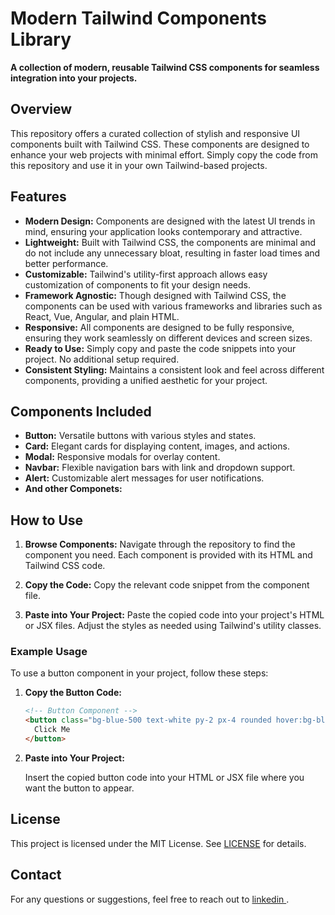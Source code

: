 # Modern Tailwind Components Library

**A collection of modern, reusable Tailwind CSS components for seamless integration into your projects.**

## Overview

This repository offers a curated collection of stylish and responsive UI components built with Tailwind CSS. These components are designed to enhance your web projects with minimal effort. Simply copy the code from this repository and use it in your own Tailwind-based projects.

## Features

- **Modern Design:** Components are designed with the latest UI trends in mind, ensuring your application looks contemporary and attractive.
- **Lightweight:** Built with Tailwind CSS, the components are minimal and do not include any unnecessary bloat, resulting in faster load times and better performance.
- **Customizable:** Tailwind's utility-first approach allows easy customization of components to fit your design needs.
- **Framework Agnostic:** Though designed with Tailwind CSS, the components can be used with various frameworks and libraries such as React, Vue, Angular, and plain HTML.
- **Responsive:** All components are designed to be fully responsive, ensuring they work seamlessly on different devices and screen sizes.
- **Ready to Use:** Simply copy and paste the code snippets into your project. No additional setup required.
- **Consistent Styling:** Maintains a consistent look and feel across different components, providing a unified aesthetic for your project.

## Components Included

- **Button:** Versatile buttons with various styles and states.
- **Card:** Elegant cards for displaying content, images, and actions.
- **Modal:** Responsive modals for overlay content.
- **Navbar:** Flexible navigation bars with link and dropdown support.
- **Alert:** Customizable alert messages for user notifications.
- **And other Componets:** 

## How to Use

1. **Browse Components:**
   Navigate through the repository to find the component you need. Each component is provided with its HTML and Tailwind CSS code.

2. **Copy the Code:**
   Copy the relevant code snippet from the component file.

3. **Paste into Your Project:**
   Paste the copied code into your project's HTML or JSX files. Adjust the styles as needed using Tailwind's utility classes.

### Example Usage

To use a button component in your project, follow these steps:

1. **Copy the Button Code:**

   ```html
   <!-- Button Component -->
   <button class="bg-blue-500 text-white py-2 px-4 rounded hover:bg-blue-600">
     Click Me
   </button>
   ```

2. **Paste into Your Project:**

   Insert the copied button code into your HTML or JSX file where you want the button to appear.


## License
This project is licensed under the MIT License. See [LICENSE](LICENSE) for details.

## Contact

For any questions or suggestions, feel free to reach out to [linkedin ](https://www.linkedin.com/in/kamlesh-sahani-692ab7247/).
